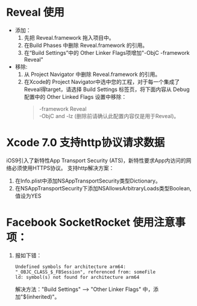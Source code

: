 # Reveal 使用
- 添加：
    1. 先把 Reveal.framework 拖入项目中。
    2. 在Build Phases 中删除 Reveal.framework 的引用。
    3. 在“Build Settings”中的 Other Linker Flags项增加"-ObjC -framework Reveal"
- 移除:
    1. 从 Project Navigator 中删除 Reveal.framework 的引用。
    2. 在Xcode的 Project Navigator中选中您的工程，对于每一个集成了Reveal得target，请选择 Build Settings 标签页，将下面内容从 Debug 配置中的 Other Linked Flags 设置中移除：    
        > -framework Reveal       
        > -ObjC and -lz (删除前请确认此配置内容仅是用于Reveal)。      

# Xcode 7.0 支持http协议请求数据
iOS9引入了新特性App Transport Security (ATS)，新特性要求App内访问的网络必须使用HTTPS协议。
支持http解决方案：
1. 在Info.plist中添加NSAppTransportSecurity类型Dictionary。    
2. 在NSAppTransportSecurity下添加NSAllowsArbitraryLoads类型Boolean,值设为YES

# Facebook SocketRocket 使用注意事项：
1. 报如下错：    
    ```
    Undefined symbols for architecture arm64:
    "_OBJC_CLASS_$_FBSession", referenced from: someFile
    ld: symbol(s) not found for architecture arm64
    ```     
    解决方法："Build Settings" --> "Other Linker Flags" 中，添加"$(inherited)"。